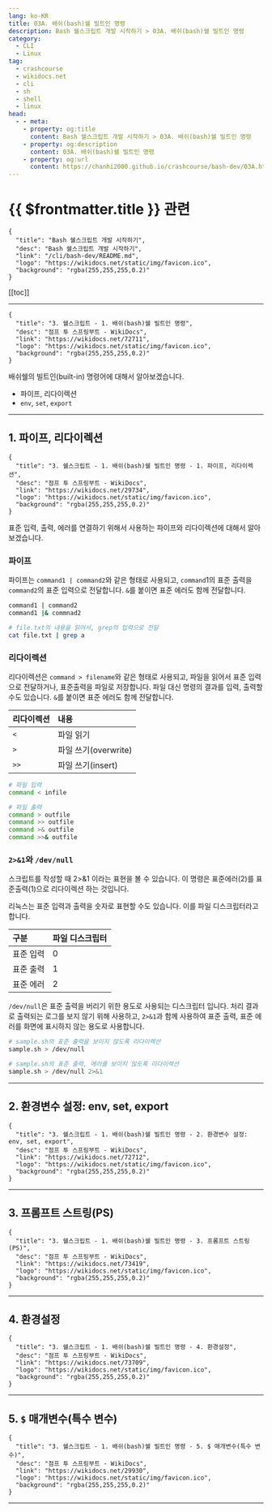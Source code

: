 ```yaml
---
lang: ko-KR
title: 03A. 배쉬(bash)쉘 빌트인 명령
description: Bash 쉘스크립트 개발 시작하기 > 03A. 배쉬(bash)쉘 빌트인 명령
category:
  - CLI
  - Linux
tag: 
  - crashcourse
  - wikidocs.net
  - cli
  - sh
  - shell
  - linux
head:
  - - meta:
    - property: og:title
      content: Bash 쉘스크립트 개발 시작하기 > 03A. 배쉬(bash)쉘 빌트인 명령
    - property: og:description
      content: 03A. 배쉬(bash)쉘 빌트인 명령
    - property: og:url
      content: https://chanhi2000.github.io/crashcourse/bash-dev/03A.html
---
```


# {{ $frontmatter.title }} 관련

```component VPCard
{
  "title": "Bash 쉘스크립트 개발 시작하기",
  "desc": "Bash 쉘스크립트 개발 시작하기",
  "link": "/cli/bash-dev/README.md",
  "logo": "https://wikidocs.net/static/img/favicon.ico",
  "background": "rgba(255,255,255,0.2)"
}
```

[[toc]]

---

```component VPCard
{
  "title": "3. 쉘스크립트 - 1. 배쉬(bash)쉘 빌트인 명령",
  "desc": "점프 투 스프링부트 - WikiDocs",
  "link": "https://wikidocs.net/72711",
  "logo": "https://wikidocs.net/static/img/favicon.ico",
  "background": "rgba(255,255,255,0.2)"
}
```

배쉬쉘의 빌트인(built-in) 명령어에 대해서 알아보겠습니다.

- 파이프, 리다이렉션
- `env`, `set`, `export`

---

## 1. 파이프, 리다이렉션

```component VPCard
{
  "title": "3. 쉘스크립트 - 1. 배쉬(bash)쉘 빌트인 명령 - 1. 파이프, 리다이렉션",
  "desc": "점프 투 스프링부트 - WikiDocs",
  "link": "https://wikidocs.net/29734",
  "logo": "https://wikidocs.net/static/img/favicon.ico",
  "background": "rgba(255,255,255,0.2)"
}
```

표준 입력, 출력, 에러를 연결하기 위해서 사용하는 파이프와 리다이렉션에 대해서 알아보겠습니다.

### 파이프

파이프는 `command1 | command2`와 같은 형태로 사용되고, `command`1의 표준 출력을 `command2`의 표준 입력으로 전달합니다. `&`를 붙이면 표준 에러도 함께 전달합니다.

```sh
command1 | command2
command1 |& commnad2

# file.txt의 내용을 읽어서, grep의 입력으로 전달 
cat file.txt | grep a
```

### 리다이렉션

리다이렉션은 `command > filename`와 같은 형태로 사용되고, 파일을 읽어서 표준 입력으로 전달하거나, 표준출력을 파일로 저장합니다. 파일 대신 명령의 결과를 입력, 출력할 수도 있습니다. `&`를 붙이면 표준 에러도 함께 전달합니다.

| 리다이렉션 | 내용 |
| :--- | :--- |
| `<` | 파일 읽기 |
| `>` | 파일 쓰기(overwrite) |
| `>>` | 파일 쓰기(insert) |

```sh
# 파일 입력
command < infile

# 파일 출력 
command > outfile
command >> outfile
command >& outfile
command >>& outfile
```

### `2>&1`와 `/dev/null`

스크립트를 작성할 때 2>&1 이라는 표현을 볼 수 있습니다. 이 명령은 표준에러(2)를 표준출력(1)으로 리다이렉션 하는 것입니다.

리눅스는 표준 입력과 출력을 숫자로 표현할 수도 있습니다. 이를 파일 디스크립터라고 합니다.

| 구분 | 파일 디스크립터 |
| :--- | :--- |
| 표준 입력 | 0 |
| 표준 출력 | 1 |
| 표준 에러 | 2 |

`/dev/null`은 표준 출력을 버리기 위한 용도로 사용되는 디스크립터 입니다. 처리 결과로 출력되는 로그를 보지 않기 위해 사용하고, `2>&1`과 함께 사용하여 표준 출력, 표준 에러를 화면에 표시하지 않는 용도로 사용합니다.

```sh
# sample.sh의 표준 출력을 보이지 않도록 리다이렉션 
sample.sh > /dev/null

# sample.sh의 표준 출력, 에러를 보이지 않도록 리다이렉션 
sample.sh > /dev/null 2>&1
```

---

## 2. 환경변수 설정: env, set, export

```component VPCard
{
  "title": "3. 쉘스크립트 - 1. 배쉬(bash)쉘 빌트인 명령 - 2. 환경변수 설정: env, set, export",
  "desc": "점프 투 스프링부트 - WikiDocs",
  "link": "https://wikidocs.net/72712",
  "logo": "https://wikidocs.net/static/img/favicon.ico",
  "background": "rgba(255,255,255,0.2)"
}
```

<!-- TODO: 작성 -->

---

## 3. 프롬프트 스트링(PS)

```component VPCard
{
  "title": "3. 쉘스크립트 - 1. 배쉬(bash)쉘 빌트인 명령 - 3. 프롬프트 스트링(PS)",
  "desc": "점프 투 스프링부트 - WikiDocs",
  "link": "https://wikidocs.net/73419",
  "logo": "https://wikidocs.net/static/img/favicon.ico",
  "background": "rgba(255,255,255,0.2)"
}
```

<!-- TODO: 작성 -->

---

## 4. 환경설정

```component VPCard
{
  "title": "3. 쉘스크립트 - 1. 배쉬(bash)쉘 빌트인 명령 - 4. 환경설정",
  "desc": "점프 투 스프링부트 - WikiDocs",
  "link": "https://wikidocs.net/73709",
  "logo": "https://wikidocs.net/static/img/favicon.ico",
  "background": "rgba(255,255,255,0.2)"
}
```

<!-- TODO: 작성 -->

---

## 5. `$` 매개변수(특수 변수)

```component VPCard
{
  "title": "3. 쉘스크립트 - 1. 배쉬(bash)쉘 빌트인 명령 - 5. $ 매개변수(특수 변수)",
  "desc": "점프 투 스프링부트 - WikiDocs",
  "link": "https://wikidocs.net/29930",
  "logo": "https://wikidocs.net/static/img/favicon.ico",
  "background": "rgba(255,255,255,0.2)"
}
```

<!-- TODO: 작성 -->

---

<TagLinks />